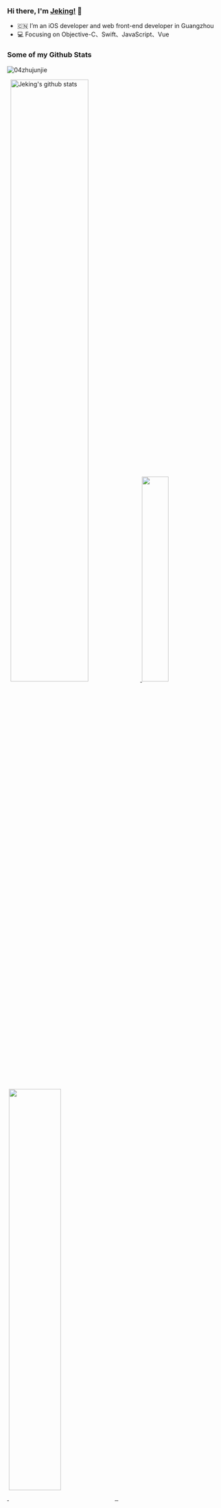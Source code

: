 ### Hi there, I'm [Jeking!](https://github.com/04zhujunjie/) 👋

- :cn: I’m an iOS developer and web front-end developer in Guangzhou
- :computer: Focusing on Objective-C、Swift、JavaScript、Vue
### Some of my Github Stats
<p align=left> <img src=https://komarev.com/ghpvc/?username=04zhujunjie&color=green alt=04zhujunjie /> </p>

<p align = "left">  
  <a  href="https://github.com/anuraghazra/github-readme-stats">
  <img width = "60%" src="https://github-readme-stats.anuraghazra1.vercel.app/api?username=04zhujunjie&show_icons=true&hide=contribs&theme=radical&line_height=30" alt="Jeking's github stats" />
</a>
<!--  <img src = "https://github-readme-stats.vercel.app/api?username=04zhuijunjie&count_private=true&show_icons=true&theme=tokyonight&line_height=27">  -->
 <img width = "35%" src = "https://github-readme-stats.vercel.app/api/top-langs/?username=04zhujunjie&theme=tokyonight&langs_count=3"> 
</p>


<p align = "left">
<a  href="https://github.com/04zhujunjie/ZJJTimeCountDown">
  <img align="center" width = "49%" src="https://github-readme-stats.vercel.app/api/pin/?username=04zhujunjie&repo=ZJJTimeCountDown&theme=tokyonight" />
</a>
<a  href="https://github.com/04zhujunjie/ZJJPopup">
  <img align="center" width = "49%"   src="https://github-readme-stats.vercel.app/api/pin/?username=04zhujunjie&repo=ZJJPopup&theme=tokyonight" />
</a>
<a  href="https://github.com/04zhujunjie/ZJJForm">
  <img align="center" width = "49%"  src="https://github-readme-stats.vercel.app/api/pin/?username=04zhujunjie&repo=ZJJForm&theme=tokyonight" />
</a>
<a  href="https://github.com/04zhujunjie/JJFontFit">
  <img align="center" width = "49%"  src="https://github-readme-stats.vercel.app/api/pin/?username=04zhujunjie&repo=JJFontFit&theme=tokyonight" />
</a>
</p>


<!-- <p align = "center">
 <img align="center" src="https://github-profile-trophy.vercel.app/?username=04zhujunjie&theme=dracula" />
</p> -->



<!-- https://github.com/Ashutosh00710/github-readme-activity-graph -->
<p align = "left">
 <img width = "100%" src="https://activity-graph.herokuapp.com/graph?username=04zhujunjie&theme=react-dark">
</p>


